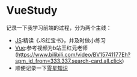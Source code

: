 # VueStudy
记录一下我学习前端的过程，分为两个主线：
- [JS](../VueStudy/JSnote/README.md):精读《JS红宝书》，并及时做小练习
- [Vue](../VueStudy/Vuenote/README.md):参考视频为b站王红元老师(https://www.bilibili.com/video/BV15741177Eh?spm_id_from=333.337.search-card.all.click)
- 顺便记录一下[零星知识](../VueStudy/notes/README.md)
